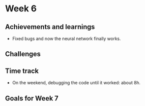 # Week 6
## Achievements and learnings
- Fixed bugs and now the neural network finally works.

## Challenges

## Time track
- On the weekend, debugging the code until it worked: about 8h.

## Goals for Week 7
